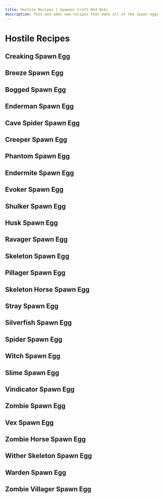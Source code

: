 ```yaml
---
title: Hostile Recipes | Spawner Craft Mod Wiki
description: This mod adds new recipes that make all of the spawn eggs craftable. Use the eggs to customize your mob spawner!
---
```


# Hostile Recipes

## Creaking Spawn Egg

<ShapedRecipe
a1="" b1="creaking_heart" c1=""
a2="resin_clump" b2="egg" c2="resin_clump"
a3="" b3="gold_ingot" c3=""
output="creaking_spawn_egg"/>

## Breeze Spawn Egg

<ShapedRecipe
a1="" b1="breeze_rod" c1=""
a2="wind_charge" b2="egg" c2="wind_charge"
a3="" b3="gold_ingot" c3=""
output="breeze_spawn_egg"/>

## Bogged Spawn Egg

<ShapedRecipe
a1="" b1="arrow_of_poison" c1=""
a2="brown_mushroom" b2="egg" c2="red_mushroom"
a3="" b3="gold_ingot" c3=""
output="bogged_spawn_egg"/>

## Enderman Spawn Egg

<ShapedRecipe
a1="" b1="ender_pearl" c1=""
a2="end_stone" b2="egg" c2="end_stone"
a3="" b3="gold_ingot" c3=""
output="enderman_spawn_egg"/>

## Cave Spider Spawn Egg

<ShapedRecipe
a1="" b1="spider_eye" c1=""
a2="cobweb" b2="egg" c2="cobweb"
a3="" b3="gold_ingot" c3=""
output="cave_spider_spawn_egg"/>

## Creeper Spawn Egg

<ShapedRecipe
a1="" b1="tnt" c1=""
a2="gunpowder" b2="egg" c2="gunpowder"
a3="" b3="gold_ingot" c3=""
output="creeper_spawn_egg"/>

## Phantom Spawn Egg

<ShapedRecipe
a1="" b1="phantom_membrane" c1=""
a2="firework_rocket" b2="egg" c2="firework_rocket"
a3="" b3="gold_ingot" c3=""
output="phantom_spawn_egg"/>

## Endermite Spawn Egg

<ShapedRecipe
a1="" b1="ender_pearl" c1=""
a2="ender_pearl" b2="egg" c2="ender_pearl"
a3="" b3="gold_ingot" c3=""
output="endermite_spawn_egg"/>

## Evoker Spawn Egg

<ShapedRecipe
a1="" b1="emerald_block" c1=""
a2="emerald" b2="egg" c2="emerald"
a3="" b3="gold_ingot" c3=""
output="evoker_spawn_egg"/>

## Shulker Spawn Egg

<ShapedRecipe
a1="" b1="chorus_flower" c1=""
a2="popped_chorus_fruit" b2="egg" c2="popped_chorus_fruit"
a3="" b3="gold_ingot" c3=""
output="shulker_spawn_egg"/>

## Husk Spawn Egg

<ShapedRecipe
a1="" b1="sand" c1=""
a2="sand" b2="zombie_spawn_egg" c2="sand"
a3="" b3="gold_ingot" c3=""
output="husk_spawn_egg"/>

## Ravager Spawn Egg

<ShapedRecipe
a1="" b1="saddle" c1=""
a2="iron_block" b2="egg" c2="iron_block"
a3="" b3="gold_ingot" c3=""
output="ravager_spawn_egg"/>

## Skeleton Spawn Egg

<ShapedRecipe
a1="" b1="bow" c1=""
a2="bone" b2="egg" c2="bone"
a3="" b3="gold_ingot" c3=""
output="skeleton_spawn_egg"/>

## Pillager Spawn Egg

<ShapedRecipe
a1="" b1="crossbow" c1=""
a2="emerald" b2="egg" c2="emerald"
a3="" b3="gold_ingot" c3=""
output="pillager_spawn_egg"/>

## Skeleton Horse Spawn Egg

<ShapelessRecipe
:ingredients="['skeleton_spawn_egg', 'horse_spawn_egg']"
output="skeleton_horse_spawn_egg"
:count="2"/>

## Stray Spawn Egg

<ShapedRecipe
a1="" b1="bow" c1=""
a2="ice" b2="skeleton_spawn_egg" c2="ice"
a3="" b3="gold_ingot" c3=""
output="stray_spawn_egg"/>

## Silverfish Spawn Egg

<ShapedRecipe
a1="" b1="cod" c1=""
a2="iron_ingot" b2="egg" c2="iron_ingot"
a3="" b3="gold_ingot" c3=""
output="silverfish_spawn_egg"/>

## Spider Spawn Egg

<ShapedRecipe
a1="" b1="spider_eye" c1=""
a2="string" b2="egg" c2="string"
a3="" b3="gold_ingot" c3=""
output="spider_spawn_egg"/>

## Witch Spawn Egg

<ShapedRecipe
a1="" b1="glass_bottle" c1=""
a2="redstone" b2="egg" c2="glowstone_dust"
a3="" b3="gold_ingot" c3=""
output="witch_spawn_egg"/>

## Slime Spawn Egg

<ShapedRecipe
a1="" b1="slime_block" c1=""
a2="slime_block" b2="egg" c2="slime_block"
a3="" b3="gold_ingot" c3=""
output="slime_spawn_egg"/>

## Vindicator Spawn Egg

<ShapedRecipe
a1="" b1="iron_axe" c1=""
a2="emerald" b2="egg" c2="emerald"
a3="" b3="gold_ingot" c3=""
output="vindicator_spawn_egg"/>

## Zombie Spawn Egg

<ShapedRecipe
a1="" b1="rotten_flesh" c1=""
a2="rotten_flesh" b2="egg" c2="rotten_flesh"
a3="" b3="gold_ingot" c3=""
output="zombie_spawn_egg"/>

## Vex Spawn Egg

<ShapedRecipe
a1="" b1="stone_sword" c1=""
a2="firework_rocket" b2="egg" c2="firework_rocket"
a3="" b3="gold_ingot" c3=""
output="vex_spawn_egg"/>

## Zombie Horse Spawn Egg

<ShapelessRecipe
:ingredients="['zombie_spawn_egg', 'horse_spawn_egg']"
output="zombie_horse_spawn_egg"
:count="2"/>

## Wither Skeleton Spawn Egg

<ShapedRecipe
a1="" b1="stone_sword" c1=""
a2="coal" b2="skeleton_spawn_egg" c2="coal"
a3="" b3="gold_ingot" c3=""
output="wither_skeleton_spawn_egg"/>

## Warden Spawn Egg

<ShapedRecipe
a1="" b1="sculk_shrieker" c1=""
a2="sculk_catalyst" b2="egg" c2="sculk_catalyst"
a3="" b3="gold_ingot" c3=""
output="warden_spawn_egg"/>

## Zombie Villager Spawn Egg

<ShapelessRecipe
:ingredients="['villager_spawn_egg', 'zombie_spawn_egg']"
output="zombie_villager_spawn_egg"
:count="2"/>
